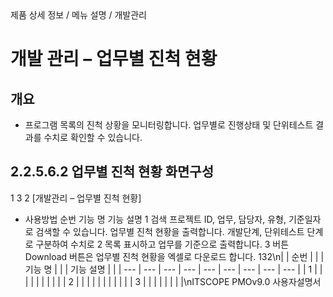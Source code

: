 <!--breadcrumb:제품 상세 정보 / 메뉴 설명 / 개발관리--><span class="md-breadcrumb">제품 상세 정보 / 메뉴 설명 / 개발관리</span>
# 개발 관리 – 업무별 진척 현황
<!--5th-h2-toc-->
## 개요

- 프로그램 목록의 진척 상황을 모니터링합니다. 업무별로 진행상태 및 단위테스트 결과를 수치로 확인할 수 있습니다.
## 2.2.5.6.2 업무별 진척 현황 화면구성
1
3
2
[개발관리 – 업무별 진척 현황]
- 사용방법
순번 기능 명 기능 설명
1 검색 프로젝트 ID, 업무, 담당자, 유형, 기준일자로 검색할 수 있습니다.
업무별 진척 현황을 출력합니다. 개발단계, 단위테스트 단계로 구분하여 수치로
2 목록
표시하고 업무를 기준으로 출력합니다.
3 버튼 Download 버튼은 업무별 진척 현황을 엑셀로 다운로드 합니다.
132\n|  | 순번 |  |  | 기능 명 |  |  | 기능 설명 |  |
| --- | --- | --- | --- | --- | --- | --- | --- | --- |
| 1 |  |  |  |  |  |  |  |  |
| 2 |  |  |  |  |  |  |  |  |
|  | 3 |  |  |  |  |  |  |  |\nITSCOPE PMOv9.0 사용자설명서
